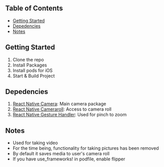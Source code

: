 ## Table of Contents

- [Getting Started](#getting-started)
- [Depedencies](#depedencies)
- [Notes](#notes)

## Getting Started

1. Clone the repo
2. Install Packages
3. Install pods for iOS
4. Start & Build Project

## Depedencies

1. [React Native Camera](https://github.com/react-native-camera/react-native-camera): Main camera package
2. [React Native Cameraroll](https://github.com/react-native-cameraroll/react-native-cameraroll): Access to camera roll
3. [React Native Gesture Handler](https://github.com/software-mansion/react-native-gesture-handler): Used for pinch to zoom

## Notes

- Used for taking video
- For the time being, functionality for taking pictures has been removed
- By default it saves media to user's camera roll
- If you have use_frameworks! in podfile, enable flipper
